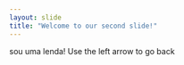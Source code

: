 ```yaml
---
layout: slide
title: "Welcome to our second slide!"
---
```

sou uma lenda!
Use the left arrow to go back
